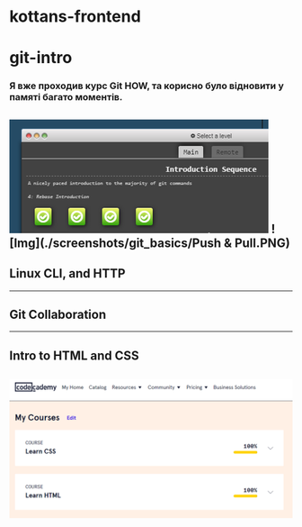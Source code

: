 # kottans-frontend

# git-intro

### Я вже проходив курс Git HOW, та корисно було відновити у памяті багато моментів.

![Img](./screenshots/git_basics/Introduction%20Sequence.PNG)
![Img](./screenshots/git_basics/Push & Pull.PNG)
---
## Linux CLI, and HTTP


---
## Git Collaboration


---
## Intro to HTML and CSS

![Screenshot](./screenshots/task_html_css_intro/html_css.png)
---
